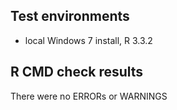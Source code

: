 ## Test environments
* local Windows 7 install, R 3.3.2

## R CMD check results
There were no ERRORs or WARNINGS
